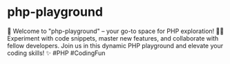 # php-playground
 🚀 Welcome to "php-playground" – your go-to space for PHP exploration! 🧑‍💻 Experiment with code snippets, master new features, and collaborate with fellow developers. Join us in this dynamic PHP playground and elevate your coding skills! ✨ #PHP #CodingFun
